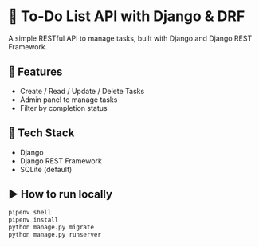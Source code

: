 # 📝 To-Do List API with Django & DRF

A simple RESTful API to manage tasks, built with Django and Django REST Framework.

## 🚀 Features
- Create / Read / Update / Delete Tasks
- Admin panel to manage tasks
- Filter by completion status

## 🔧 Tech Stack
- Django
- Django REST Framework
- SQLite (default)

## ▶️ How to run locally
```bash
pipenv shell
pipenv install
python manage.py migrate
python manage.py runserver
